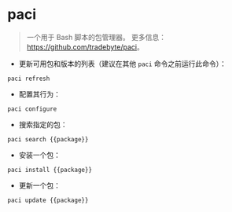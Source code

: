 # paci

> 一个用于 Bash 脚本的包管理器。
> 更多信息：<https://github.com/tradebyte/paci>。

- 更新可用包和版本的列表（建议在其他 `paci` 命令之前运行此命令）：

`paci refresh`

- 配置其行为：

`paci configure`

- 搜索指定的包：

`paci search {{package}}`

- 安装一个包：

`paci install {{package}}`

- 更新一个包：

`paci update {{package}}`